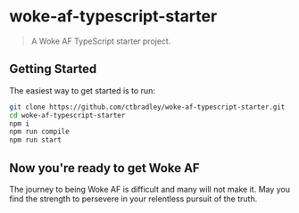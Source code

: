 # woke-af-typescript-starter

> A Woke AF TypeScript starter project.

## Getting Started

The easiest way to get started is to run:

```sh
git clone https://github.com/ctbradley/woke-af-typescript-starter.git
cd woke-af-typescript-starter
npm i
npm run compile
npm run start
```

## Now you're ready to get Woke AF

The journey to being Woke AF is difficult and many will not make it. May you find the strength to persevere in your relentless pursuit of the truth.
